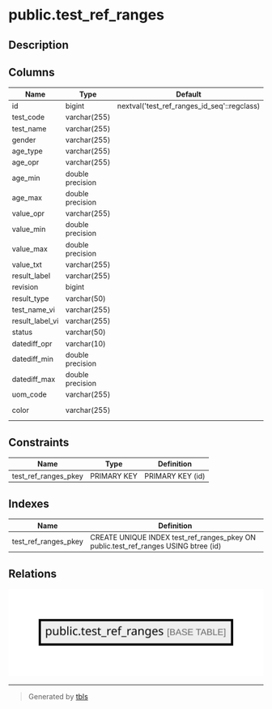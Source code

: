 # public.test_ref_ranges

## Description

## Columns

| Name            | Type             | Default                                     | Nullable | Comment         |
| --------------- | ---------------- | ------------------------------------------- | -------- | --------------- |
| id              | bigint           | nextval('test_ref_ranges_id_seq'::regclass) | false    |                 |
| test_code       | varchar(255)     |                                             | false    |                 |
| test_name       | varchar(255)     |                                             | false    |                 |
| gender          | varchar(255)     |                                             | false    |                 |
| age_type        | varchar(255)     |                                             | false    |                 |
| age_opr         | varchar(255)     |                                             | false    |                 |
| age_min         | double precision |                                             | true     |                 |
| age_max         | double precision |                                             | true     |                 |
| value_opr       | varchar(255)     |                                             | false    |                 |
| value_min       | double precision |                                             | true     |                 |
| value_max       | double precision |                                             | true     |                 |
| value_txt       | varchar(255)     |                                             | true     |                 |
| result_label    | varchar(255)     |                                             | false    |                 |
| revision        | bigint           |                                             | false    |                 |
| result_type     | varchar(50)      |                                             | true     |                 |
| test_name_vi    | varchar(255)     |                                             | true     |                 |
| result_label_vi | varchar(255)     |                                             | true     |                 |
| status          | varchar(50)      |                                             | true     |                 |
| datediff_opr    | varchar(10)      |                                             | true     |                 |
| datediff_min    | double precision |                                             | true     |                 |
| datediff_max    | double precision |                                             | true     |                 |
| uom_code        | varchar(255)     |                                             | true     |                 |
| color           | varchar(255)     |                                             | true     | Ref range color |

## Constraints

| Name                 | Type        | Definition       |
| -------------------- | ----------- | ---------------- |
| test_ref_ranges_pkey | PRIMARY KEY | PRIMARY KEY (id) |

## Indexes

| Name                 | Definition                                                                          |
| -------------------- | ----------------------------------------------------------------------------------- |
| test_ref_ranges_pkey | CREATE UNIQUE INDEX test_ref_ranges_pkey ON public.test_ref_ranges USING btree (id) |

## Relations

![er](public.test_ref_ranges.svg)

---

> Generated by [tbls](https://github.com/k1LoW/tbls)
